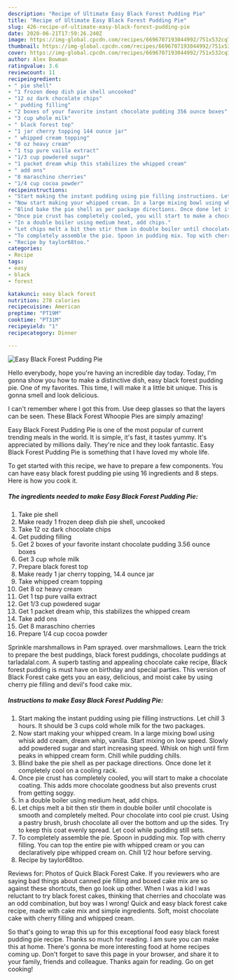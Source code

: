 ```yaml
---
description: "Recipe of Ultimate Easy Black Forest Pudding Pie"
title: "Recipe of Ultimate Easy Black Forest Pudding Pie"
slug: 426-recipe-of-ultimate-easy-black-forest-pudding-pie
date: 2020-06-21T17:59:26.240Z
image: https://img-global.cpcdn.com/recipes/6696707193044992/751x532cq70/easy-black-forest-pudding-pie-recipe-main-photo.jpg
thumbnail: https://img-global.cpcdn.com/recipes/6696707193044992/751x532cq70/easy-black-forest-pudding-pie-recipe-main-photo.jpg
cover: https://img-global.cpcdn.com/recipes/6696707193044992/751x532cq70/easy-black-forest-pudding-pie-recipe-main-photo.jpg
author: Alex Bowman
ratingvalue: 3.6
reviewcount: 11
recipeingredient:
- " pie shell"
- "1 frozen deep dish pie shell uncooked"
- "12 oz dark chocolate chips"
- " pudding filling"
- "2 boxes of your favorite instant chocolate pudding 356 ounce boxes"
- "3 cup whole milk"
- " black forest top"
- "1 jar cherry topping 144 ounce jar"
- " whipped cream topping"
- "8 oz heavy cream"
- "1 tsp pure vailla extract"
- "1/3 cup powdered sugar"
- "1 packet dream whip this stabilizes the whipped cream"
- " add ons"
- "8 maraschino cherries"
- "1/4 cup cocoa powder"
recipeinstructions:
- "Start making the instant pudding using pie filling instructions. Let chill 3 hours. It should be 3 cups cold whole milk for the two packages."
- "Now start making your whipped cream. In a large mixing bowl using whisk add cream, dream whip, vanilla. Start mixing on low speed. Slowly add powdered sugar and start increasing speed. Whisk on high until firm peaks in whipped cream form. Chill while pudding chills."
- "Blind bake the pie shell as per package directions. Once done let it completely cool on a cooling rack."
- "Once pie crust has completely cooled, you will start to make a chocolate coating. This adds more chocolate goodness but also prevents crust from getting soggy."
- "In a double boiler using medium heat, add chips."
- "Let chips melt a bit then stir them in double boiler until chocolate is smooth and completely melted. Pour chocolate into cool pie crust. Using a pastry brush, brush chocolate all over the bottom and up the sides. Try to keep this coat evenly spread. Let cool while pudding still sets."
- "To completely assemble the pie. Spoon in pudding mix. Top with cherry filling. You can top the entire pie with whipped cream or you can declaratively pipe whipped cream on. Chill 1/2 hour before serving."
- "Recipe by taylor68too."
categories:
- Recipe
tags:
- easy
- black
- forest

katakunci: easy black forest 
nutrition: 278 calories
recipecuisine: American
preptime: "PT19M"
cooktime: "PT31M"
recipeyield: "1"
recipecategory: Dinner

---
```



![Easy Black Forest Pudding Pie](https://img-global.cpcdn.com/recipes/6696707193044992/751x532cq70/easy-black-forest-pudding-pie-recipe-main-photo.jpg)

Hello everybody, hope you're having an incredible day today. Today, I'm gonna show you how to make a distinctive dish, easy black forest pudding pie. One of my favorites. This time, I will make it a little bit unique. This is gonna smell and look delicious.

I can&#39;t remember where I got this from. Use deep glasses so that the layers can be seen. These Black Forest Whoopie Pies are simply amazing!

Easy Black Forest Pudding Pie is one of the most popular of current trending meals in the world. It is simple, it's fast, it tastes yummy. It's appreciated by millions daily. They're nice and they look fantastic. Easy Black Forest Pudding Pie is something that I have loved my whole life.


To get started with this recipe, we have to prepare a few components. You can have easy black forest pudding pie using 16 ingredients and 8 steps. Here is how you cook it.

<!--inarticleads1-->

##### The ingredients needed to make Easy Black Forest Pudding Pie:

1. Take  pie shell
1. Make ready 1 frozen deep dish pie shell, uncooked
1. Take 12 oz dark chocolate chips
1. Get  pudding filling
1. Get 2 boxes of your favorite instant chocolate pudding 3.56 ounce boxes
1. Get 3 cup whole milk
1. Prepare  black forest top
1. Make ready 1 jar cherry topping, 14.4 ounce jar
1. Take  whipped cream topping
1. Get 8 oz heavy cream
1. Get 1 tsp pure vailla extract
1. Get 1/3 cup powdered sugar
1. Get 1 packet dream whip, this stabilizes the whipped cream
1. Take  add ons
1. Get 8 maraschino cherries
1. Prepare 1/4 cup cocoa powder


Sprinkle marshmallows in Pam sprayed. over marshmallows. Learn the trick to prepare the best puddings, black forest puddings, chocolate puddings at tarladalal.com. A superb tasting and appealing chocolate cake recipe, Black forest pudding is must have on birthday and special parties. This version of Black Forest cake gets you an easy, delicious, and moist cake by using cherry pie filling and devil&#39;s food cake mix. 

<!--inarticleads2-->

##### Instructions to make Easy Black Forest Pudding Pie:

1. Start making the instant pudding using pie filling instructions. Let chill 3 hours. It should be 3 cups cold whole milk for the two packages.
1. Now start making your whipped cream. In a large mixing bowl using whisk add cream, dream whip, vanilla. Start mixing on low speed. Slowly add powdered sugar and start increasing speed. Whisk on high until firm peaks in whipped cream form. Chill while pudding chills.
1. Blind bake the pie shell as per package directions. Once done let it completely cool on a cooling rack.
1. Once pie crust has completely cooled, you will start to make a chocolate coating. This adds more chocolate goodness but also prevents crust from getting soggy.
1. In a double boiler using medium heat, add chips.
1. Let chips melt a bit then stir them in double boiler until chocolate is smooth and completely melted. Pour chocolate into cool pie crust. Using a pastry brush, brush chocolate all over the bottom and up the sides. Try to keep this coat evenly spread. Let cool while pudding still sets.
1. To completely assemble the pie. Spoon in pudding mix. Top with cherry filling. You can top the entire pie with whipped cream or you can declaratively pipe whipped cream on. Chill 1/2 hour before serving.
1. Recipe by taylor68too.


Reviews for: Photos of Quick Black Forest Cake. If you reviewers who are saying bad things about canned pie filling and boxed cake mix are so against these shortcuts, then go look up other. When I was a kid I was reluctant to try black forest cakes, thinking that cherries and chocolate was an odd combination, but boy was I wrong! Quick and easy black forest cake recipe, made with cake mix and simple ingredients. Soft, moist chocolate cake with cherry filling and whipped cream. 

So that's going to wrap this up for this exceptional food easy black forest pudding pie recipe. Thanks so much for reading. I am sure you can make this at home. There's gonna be more interesting food at home recipes coming up. Don't forget to save this page in your browser, and share it to your family, friends and colleague. Thanks again for reading. Go on get cooking!
